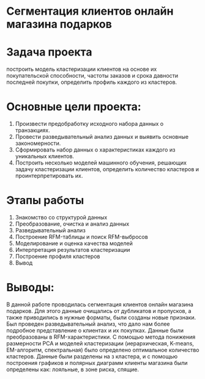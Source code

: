 # Сегментация клиентов онлайн магазина подарков
# Задача проекта
построить модель кластеризации клиентов на основе их покупательской способности, частоты заказов и срока давности последней покупки, определить профиль каждого из кластеров.
# Основные цели проекта:
1. Произвести предобработку исходного набора данных о транзакциях.
2. Провести разведывательный анализ данных и выявить основные закономерности.
3. Сформировать набор данных о характеристиках каждого из уникальных клиентов.
4. Построить несколько моделей машинного обучения, решающих задачу кластеризации клиентов, определить количество кластеров и проинтерпретировать их.
# Этапы работы
1. Знакомство со структурой данных
2. Преобразование, очистка и анализ данных
3. Разведывательный анализ
4. Построение RFM-таблицы и поиск RFM-выбросов
5. Моделирование и оценка качества моделей
6. Интерпретация результатов кластеризации
7. Построение профиля кластеров
8. Вывод
# Выводы:
В данной работе проводилась сегментация клиентов онлайн магазина подарков. Для этого данные очищались от дубликатов и пропусков, а также приводились в нужные форматы, были созданы новые признаки. Был проведен разведывательный анализ, что дало нам более подробное представление о клиентах и их покупках. Данные были преобразованы в RFM-характеристики. С помощью метода понижения размерности РСА и моделей кластеризации (иерархическая, K-means, EM-алгоритм, спектральная) было определено оптимальное количество кластеров. Данные были разделены на з кластера, и с помощью построения графиков и полярных диаграмм клиенты магазина были определены как: лояльные, в зоне риска, спящие.
